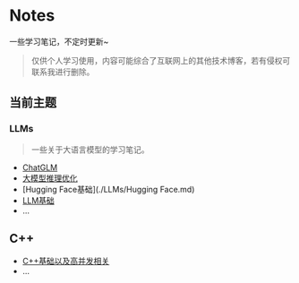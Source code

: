 # Notes
一些学习笔记，不定时更新~

> 仅供个人学习使用，内容可能综合了互联网上的其他技术博客，若有侵权可联系我进行删除。

## 当前主题

### LLMs

> 一些关于大语言模型的学习笔记。

- [ChatGLM](./LLMs/ChatGLM.md)
- [大模型推理优化](./LLMs/Inference_Optimization_calc_acc.md)
- [Hugging Face基础](./LLMs/Hugging Face.md)
- [LLM基础](./LLMs/LLMs.md)
- …

## C++

- [C++基础以及高并发相关](./C++/高并发.md)
- …
